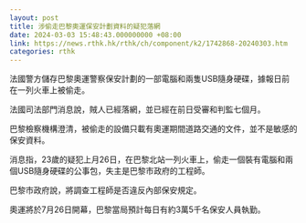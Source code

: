 ```yaml
---
layout: post
title: 涉偷走巴黎奧運保安計劃資料的疑犯落網
date: 2024-03-03 15:48:43.000000000 +08:00
link: https://news.rthk.hk/rthk/ch/component/k2/1742868-20240303.htm
categories: rthk
---
```


法國警方儲存巴黎奧運警察保安計劃的一部電腦和兩隻USB隨身硬碟，據報日前在一列火車上被偷走。

法國司法部門消息說，賊人已經落網，並已經在前日受審和判監七個月。

巴黎檢察機構澄清，被偷走的設備只載有奧運期間道路交通的文件，並不是敏感的保安資料。

消息指，23歲的疑犯上月26日，在巴黎北站一列火車上，偷走一個裝有電腦和兩個USB隨身硬碟的公事包，失主是巴黎市政府的工程師。

巴黎市政府說，將調查工程師是否違反內部保安規定。

奧運將於7月26日開幕，巴黎當局預計每日有約3萬5千名保安人員執勤。
